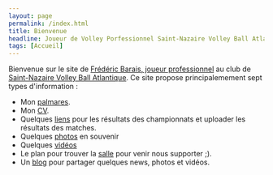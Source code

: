 ```yaml
---
layout: page
permalink: /index.html
title: Bienvenue
headline: Joueur de Volley Porfessionnel Saint-Nazaire Volley Ball Atlantique
tags: [Accueil]
---
```

Bienvenue sur le site de [Frédéric Barais, joueur professionnel](http://www.lnv.fr/joueurs/1191/frederic-barais.html)  au club de [Saint-Nazaire Volley Ball Atlantique](http://www.snvba.net). Ce site propose principalemement sept types d'information :

* Mon [palmares](/palmares).
* Mon [CV](/parcours).
* Quelques [liens](/liens) pour les résultats des championnats et uploader les résultats des matches.
* Quelques [photos](/photos) en souvenir
* Quelques [vidéos](/videos)
* Le plan pour trouver la [salle](/salle) pour venir nous supporter ;).  
* Un [blog](/blog) pour partager quelques news, photos et vidéos.

